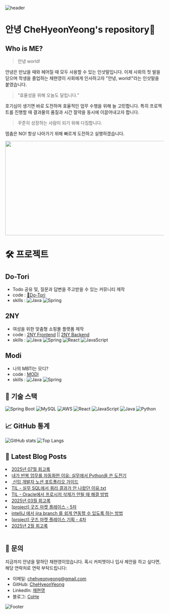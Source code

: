 
![header](https://capsule-render.vercel.app/api?type=waving&color=ff9945&fontColor=FFFFFF&height=300&section=header&text=🥕HyeonYeong's%20Hub🥕&fontSize=50)

# 안녕 CheHyeonYeong's repository👋

## Who is ME?
    
  > 안녕 world!

  안녕은 만났을 때와 헤어질 때 모두 사용할 수 있는 인삿말입니다.
  이제 사회의 첫 발을 딛으며 학생을 졸업하는 채현영이 사회에게 인사하고자 "안녕, world!"라는 인삿말을 붙였습니다.

  > “효율성을 위해 오늘도 달립니다.”
  
  호기심이 생기면 바로 도전하며 효율적인 업무 수행을 위해 늘 고민합니다.
  특히 프로젝트를 진행할 때 결과물의 품질과 시간 절약을 동시에 이끌어내고자 합니다.
  
  > 꾸준히 성장하는 사람이 되기 위해 다짐합니다.
  
  멈춤은 NO! 항상 나아가기 위해 빠르게 도전하고 실행하겠습니다.

<a href="https://www.gitanimals.org/en_US?utm_medium=image&utm_source=CheHyeonYeong&utm_content=farm">
<img
  src="https://render.gitanimals.org/farms/CheHyeonYeong"
  width="600"
  height="300"
/>
</a>

# 🛠 프로젝트

## Do-Tori
- Todo 공유 및, 질문과 답변을 주고받을 수 있는 커뮤니티 제작
- code : [🌰Do-Tori](https://github.com/CheHyeonYeong/Do-tori)
- skills : ![Java](https://img.shields.io/badge/-Java-333333?style=flat&logo=CoffeeScript) ![Spring](https://img.shields.io/badge/-Spring-333333?style=flat&logo=spring)

## 2NY
- 여성을 위한 맞춤형 쇼핑몰 플랫폼 제작
- code : [2NY Frontend](https://github.com/ToriArtis/2NY-Frontend) || [2NY Backend](https://github.com/ToriArtis/2NY-Backend)
- skills : ![Java](https://img.shields.io/badge/-Java-333333?style=flat&logo=CoffeeScript) ![Spring](https://img.shields.io/badge/-Spring-333333?style=flat&logo=spring) ![React](https://img.shields.io/badge/-React-333333?style=flat&logo=react) ![JavaScript](https://img.shields.io/badge/-JavaScript-333333?style=flat&logo=javascript)

## Modi
- 나의 MBTI는 모디?
- code : [MODI](https://github.com/CheHyeonYeong/Modi)
- skills : ![Java](https://img.shields.io/badge/-Java-333333?style=flat&logo=CoffeeScript) ![Spring](https://img.shields.io/badge/-Spring-333333?style=flat&logo=spring)

## 🔧 기술 스택

![Spring Boot](https://img.shields.io/badge/Spring%20Boot-6DB33F?style=for-the-badge&logo=spring-boot&logoColor=white)
![MySQL](https://img.shields.io/badge/MySQL-4479A1?style=for-the-badge&logo=mysql&logoColor=white)
![AWS](https://img.shields.io/badge/AWS-232F3E?style=for-the-badge&logo=amazon-aws&logoColor=white)
![React](https://img.shields.io/badge/React-61DAFB?style=for-the-badge&logo=react&logoColor=black)
![JavaScript](https://img.shields.io/badge/JavaScript-F7DF1E?style=for-the-badge&logo=javascript&logoColor=black)
![Java](https://img.shields.io/badge/Java-007396?style=for-the-badge&logo=java&logoColor=white) 
![Python](https://img.shields.io/badge/Python-3776AB?style=for-the-badge&logo=python&logoColor=white)


## 📈 GitHub 통계

![GitHub stats](https://github-readme-stats.vercel.app/api?username=chehyeonyeong&show_icons=true&theme=radical)
![Top Langs](https://github-readme-stats.vercel.app/api/top-langs/?username=chehyeonyeong&layout=compact&theme=radical)

## 📕 Latest Blog Posts

<li><a href='https://code-chy.tistory.com/204' target='_blank'>2025년 07월 회고록</a></li><li><a href='https://code-chy.tistory.com/203' target='_blank'>내가 반복 업무를 자동화한 이유: 실무에서 Python을 쓴 도전기</a></li><li><a href='https://code-chy.tistory.com/202' target='_blank'> ️ 신입 개발자 노션 포트폴리오 가이드</a></li><li><a href='https://code-chy.tistory.com/201' target='_blank'>  TIL - 실무 SQL에서 쿼리 결과가 안 나왔던 이유.txt</a></li><li><a href='https://code-chy.tistory.com/200' target='_blank'>  TIL - Oracle에서 프로시저 삭제가 안될 때 해결 방법</a></li><li><a href='https://code-chy.tistory.com/199' target='_blank'>2025년 03월 회고록</a></li><li><a href='https://code-chy.tistory.com/198' target='_blank'>[project] 굿즈 마켓 플레이스 - 5차</a></li><li><a href='https://code-chy.tistory.com/197' target='_blank'>intelliJ 에서 jira branch 를 쉽게 연동할 수 있도록 하는 방법</a></li><li><a href='https://code-chy.tistory.com/195' target='_blank'>[project] 굿즈 마켓 플레이스 기획 - 4차</a></li><li><a href='https://code-chy.tistory.com/194' target='_blank'>2025년 2월 회고록</a></li></ul>

<br>

## 💬 문의

지금까지 안녕을 말하던 채현영이었습니다.
혹시 커피챗이나 입사 제안을 하고 싶다면, 해당 연락처로 연락 부탁드립니다:

- 이메일: [chehyeonyeong@gmail.com](mailto:chehyeonyeong@gmail.com)
- GitHub: [CheHyeonYeong](https://github.com/CheHyeonYeong)
- LinkedIn: [채현영](https://www.linkedin.com/in/%ED%98%84%EC%98%81-%EC%B1%84-8b230b255/)
- 블로그: [CoHe](https://code-chy.tistory.com/)
  

![Footer](https://capsule-render.vercel.app/api?type=waving&color=ff9945&height=200&section=footer)

